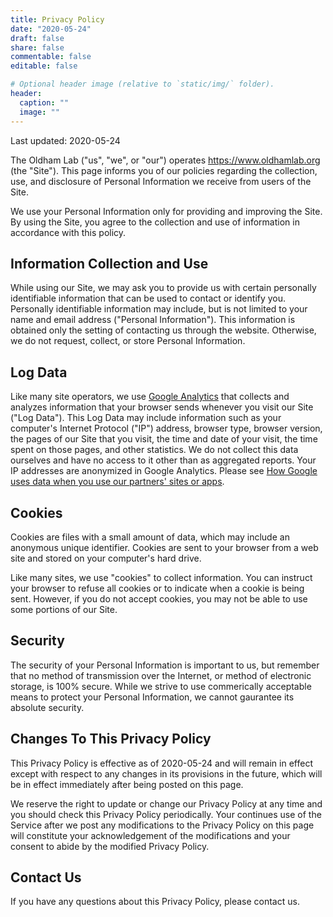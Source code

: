 ```yaml
---
title: Privacy Policy
date: "2020-05-24"
draft: false
share: false
commentable: false
editable: false

# Optional header image (relative to `static/img/` folder).
header:
  caption: ""
  image: ""
---
```


Last updated: 2020-05-24

The Oldham Lab ("us", "we", or "our") operates https://www.oldhamlab.org (the "Site"). This page informs you of our policies regarding the collection, use, and disclosure of Personal Information we receive from users of the Site.

We use your Personal Information only for providing and improving the Site. By using the Site, you agree to the collection and use of information in accordance with this policy.

## Information Collection and Use

While using our Site, we may ask you to provide us with certain personally identifiable information that can be used to contact or identify you. Personally identifiable information may include, but is not limited to your name and email address ("Personal Information"). This information is obtained only the setting of contacting us through the website. Otherwise, we do not request, collect, or store Personal Information. 

## Log Data

Like many site operators, we use [Google Analytics](https://marketingplatform.google.com/about/analytics/) that collects and analyzes information that your browser sends whenever you visit our Site ("Log Data"). This Log Data may include information such as your computer's Internet Protocol ("IP") address, browser type, browser version, the pages of our Site that you visit, the time and date of your visit, the time spent on those pages, and other statistics. We do not collect this data ourselves and have no access to it other than as aggregated reports. Your IP addresses are anonymized in Google Analytics. Please see [How Google uses data when you use our partners' sites or apps](www.google.com/policies/privacy/partners/). 

## Cookies

Cookies are files with a small amount of data, which may include an anonymous unique identifier. Cookies are sent to your browser from a web site and stored on your computer's hard drive. 

Like many sites, we use "cookies" to collect information. You can instruct your browser to refuse all cookies or to indicate when a cookie is being sent. However, if you do not accept cookies, you may not be able to use some portions of our Site. 

## Security

The security of your Personal Information is important to us, but remember that no method of transmission over the Internet, or method of electronic storage, is 100% secure. While we strive to use commerically acceptable means to protect your Personal Information, we cannot gaurantee its absolute security.

## Changes To This Privacy Policy

This Privacy Policy is effective as of 2020-05-24 and will remain in effect except with respect to any changes in its provisions in the future, which will be in effect immediately after being posted on this page.

We reserve the right to update or change our Privacy Policy at any time and you should check this Privacy Policy periodically. Your continues use of the Service after we post any modifications to the Privacy Policy on this page will constitute your acknowledgement of the modifications and your consent to abide by the modified Privacy Policy.

## Contact Us

If you have any questions about this Privacy Policy, please contact us.
